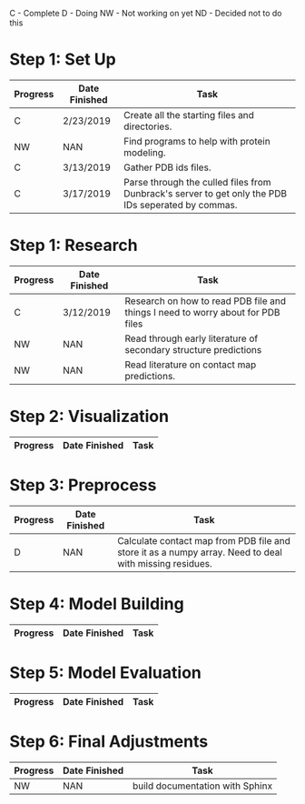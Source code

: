C - Complete
D - Doing
NW - Not working on yet
ND - Decided not to do this


# Step 1: Set Up

| Progress | Date Finished | Task                  
|----------|---------------|-----
|C         | 2/23/2019     | Create all the starting files and directories.
|NW         | NAN    | Find programs to help with protein modeling.
|C         | 3/13/2019     | Gather PDB ids files.
|C         | 3/17/2019    | Parse through the culled files from Dunbrack's server to get only the PDB IDs seperated by commas.


# Step 1: Research 

| Progress | Date Finished | Task                  
|----------|---------------|-----
|C         | 3/12/2019     | Research on how to read PDB file and things I need to worry about for PDB files
|NW         | NAN     | Read through early literature of secondary structure predictions
|NW        | NAN     | Read literature on contact map predictions.


# Step 2: Visualization

| Progress | Date Finished | Task                  
|----------|---------------|-----


# Step 3: Preprocess

| Progress | Date Finished | Task                  
|----------|---------------|-----
|D         | NAN    | Calculate contact map from PDB file and store it as a numpy array. Need to deal with missing residues.


# Step 4: Model Building

| Progress | Date Finished | Task                  
|----------|---------------|-----


# Step 5: Model Evaluation

| Progress | Date Finished | Task                  
|----------|---------------|-----

# Step 6: Final Adjustments 

| Progress | Date Finished | Task  
|----------|---------------|-----
|NW | NAN| build documentation with Sphinx